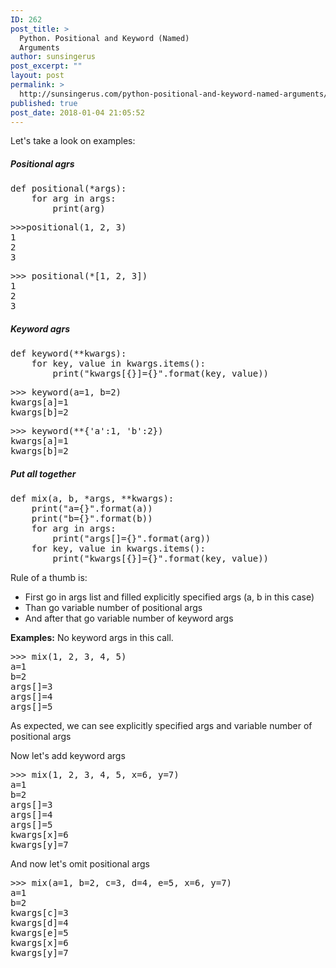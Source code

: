 ```yaml
---
ID: 262
post_title: >
  Python. Positional and Keyword (Named)
  Arguments
author: sunsingerus
post_excerpt: ""
layout: post
permalink: >
  http://sunsingerus.com/python-positional-and-keyword-named-arguments/
published: true
post_date: 2018-01-04 21:05:52
---
```

Let's take a look on examples:

<h5>Positional agrs</h5>
<pre>
def positional(*args):
    for arg in args:
        print(arg)
</pre>

<pre>
>>>positional(1, 2, 3)
1
2
3
</pre>
<pre>
>>> positional(*[1, 2, 3])
1
2
3
</pre>

<h5>Keyword agrs</h5>
<pre>
def keyword(**kwargs):
    for key, value in kwargs.items():
        print("kwargs[{}]={}".format(key, value))
</pre>
<pre>
>>> keyword(a=1, b=2)
kwargs[a]=1
kwargs[b]=2
</pre>
<pre>
>>> keyword(**{'a':1, 'b':2})
kwargs[a]=1
kwargs[b]=2
</pre>

<h5>Put all together</h5>
<pre>
def mix(a, b, *args, **kwargs):
    print("a={}".format(a))
    print("b={}".format(b))
    for arg in args:
        print("args[]={}".format(arg))
    for key, value in kwargs.items():
        print("kwargs[{}]={}".format(key, value))
</pre>
Rule of a thumb is:
<ul>
<li>First go in args list and filled explicitly specified args (a, b in this case)</li>
<li>Than go variable number of positional args</li>
<li>And after that go variable number of keyword args</li>
</ul>

<strong>Examples:</strong>
No keyword args in this call.
<pre>
>>> mix(1, 2, 3, 4, 5)
a=1
b=2
args[]=3
args[]=4
args[]=5
</pre>
As expected, we can see explicitly specified args and variable number of positional args

Now let's add keyword args
<pre>
>>> mix(1, 2, 3, 4, 5, x=6, y=7)
a=1
b=2
args[]=3
args[]=4
args[]=5
kwargs[x]=6
kwargs[y]=7
</pre>

And now let's omit positional args
<pre>
>>> mix(a=1, b=2, c=3, d=4, e=5, x=6, y=7)
a=1
b=2
kwargs[c]=3
kwargs[d]=4
kwargs[e]=5
kwargs[x]=6
kwargs[y]=7
</pre>